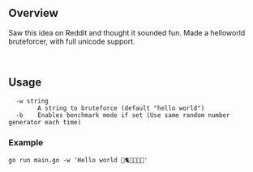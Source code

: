 ## Overview

Saw this idea on Reddit and thought it sounded fun. Made a helloworld bruteforcer, with full unicode support.  

&nbsp;  

## Usage  

```
  -w string
        A string to bruteforce (default "hello world")  
  -b    Enables benchmark mode if set (Use same random number generator each time)
```

### Example

```
go run main.go -w 'Hello world 👾🐈🏀🎸🍩🤯'
```
